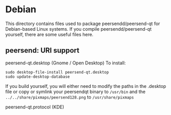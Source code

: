 
Debian
====================
This directory contains files used to package peersendd/peersend-qt
for Debian-based Linux systems. If you compile peersendd/peersend-qt yourself, there are some useful files here.

## peersend: URI support ##


peersend-qt.desktop  (Gnome / Open Desktop)
To install:

	sudo desktop-file-install peersend-qt.desktop
	sudo update-desktop-database

If you build yourself, you will either need to modify the paths in
the .desktop file or copy or symlink your peersendqt binary to `/usr/bin`
and the `../../share/pixmaps/peersend128.png` to `/usr/share/pixmaps`

peersend-qt.protocol (KDE)

